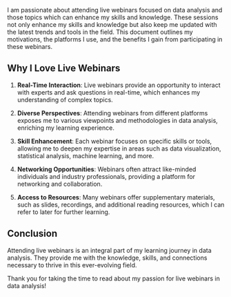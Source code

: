 I am passionate about attending live webinars focused on data analysis and those topics which can enhance my skills and knowledge. These sessions not only enhance my skills and knowledge but also keep me updated with the latest trends and tools in the field. This document outlines my motivations, the platforms I use, and the benefits I gain from participating in these webinars.

## Why I Love Live Webinars

1. **Real-Time Interaction**: Live webinars provide an opportunity to interact with experts and ask questions in real-time, which enhances my understanding of complex topics.

2. **Diverse Perspectives**: Attending webinars from different platforms exposes me to various viewpoints and methodologies in data analysis, enriching my learning experience.

3. **Skill Enhancement**: Each webinar focuses on specific skills or tools, allowing me to deepen my expertise in areas such as data visualization, statistical analysis, machine learning, and more.

4. **Networking Opportunities**: Webinars often attract like-minded individuals and industry professionals, providing a platform for networking and collaboration.

5. **Access to Resources**: Many webinars offer supplementary materials, such as slides, recordings, and additional reading resources, which I can refer to later for further learning.

## Conclusion

Attending live webinars is an integral part of my learning journey in data analysis. They provide me with the knowledge, skills, and connections necessary to thrive in this ever-evolving field.

Thank you for taking the time to read about my passion for live webinars in data analysis!
